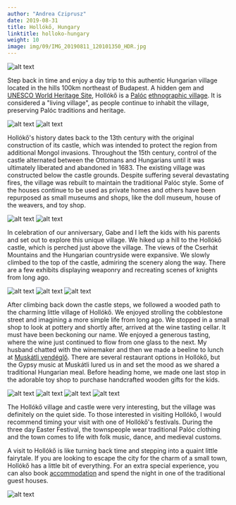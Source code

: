 ```yaml
---
author: "Andrea Cziprusz"
date: 2019-08-31
title: Hollókő, Hungary
linktitle: holloko-hungary
weight: 10
image: img/09/IMG_20190811_120101350_HDR.jpg
---
```


![alt text](/img/09/IMG_20190811_120101350_HDR.jpg "castle")
 
Step back in time and enjoy a day trip to this authentic Hungarian village located in the hills 100km northeast of Budapest.  A hidden gem and [UNESCO World Heritage Site](https://whc.unesco.org/en/list/401/), Hollókő is a [Palóc](https://en.wikipedia.org/wiki/Pal%C3%B3c) [ethnographic village](https://en.wikipedia.org/wiki/Ethnographic_village).  It is considered a "living village", as people continue to inhabit the village, preserving Palóc traditions and heritage. 


![alt text](/img/09/IMG_20190811_210530_689.jpg#center "house")
![alt text](/img/09/IMG_20190811_212155_657.jpg#center "pottery")
 
Hollókő's history dates back to the 13th century with the original construction of its castle, which was intended to protect the region from additional Mongol invasions.  Throughout the 15th century, control of the castle alternated between the Ottomans and Hungarians until it was ultimately liberated and abandoned in 1683.  The existing village was constructed below the castle grounds.  Despite suffering several devastating fires, the village was rebuilt to maintain the traditional Palóc style.  Some of the houses continue to be used as private homes and others have been repurposed as small museums and shops, like the doll museum, house of the weavers, and toy shop.
 
![alt text](/img/09/IMG_20190811_143422368.jpg#center "toy shop")
![alt text](/img/09/IMG_20190811_142354033.jpg#center "red pots")
 
In celebration of our anniversary, Gabe and I left the kids with his parents and set out to explore this unique village.  We hiked up a hill to the Hollókő castle, which is perched just above the village. The views of the Cserhát Mountains and the Hungarian countryside were expansive. We slowly climbed to the top of the castle, admiring the scenery along the way. There are a few exhibits displaying weaponry and recreating scenes of knights from long ago. 
 
![alt text](/img/09/IMG_20190811_212155_605.jpg#center "castle view with rocks")
![alt text](/img/09/IMG_20190811_122627234_HDR.jpg#center "castle view with wall")
![alt text](/img/09/IMG_20190811_123303467_HDR.jpg#center "us at castle")
 
 
After climbing back down the castle steps, we followed a wooded path to the charming little village of Hollókő.  We enjoyed strolling the cobblestone street and imagining a more simple life from long ago. We stopped in a small shop to look at pottery and shortly after, arrived at the wine tasting cellar. It must have been beckoning our name. We enjoyed a generous tasting, where the wine just continued to flow from one glass to the next.  My husband chatted with the winemaker and then we made a beeline to lunch at [Muskátli vendéglő](http://muskatlivendeglo.hu/en/home).  There are several restaurant options in Hollókő, but the Gypsy music at Muskátli lured us in and set the mood as we shared a traditional Hungarian meal. Before heading home, we made one last stop in the adorable toy shop to purchase handcrafted wooden gifts for the kids. 
 
![alt text](/img/09/IMG_20190811_132959236_HDR.jpg#center "wine display")
![alt text](/img/09/IMG_20190811_212155_611.jpg#center "wine barrels")
![alt text](/img/09/IMG_20190811_212155_665.jpg#center "musicians")
![alt text](/img/09/IMG_20190811_210530_586.jpg#center "selfie")
 
The Hollókő village and castle were very interesting, but the village was definitely on the quiet side. To those interested in visiting Hollókő, I would recommend timing your visit with one of Hollókő's festivals.  During the three day Easter Festival, the townspeople wear traditional Palóc clothing and the town comes to life with folk music, dance, and medieval customs. 
 
A visit to Hollókő is like turning back time and stepping into a quaint little fairytale.  If you are looking to escape the city for the charm of a small town, Hollókő has a little bit of everything. For an extra special experience, you can also book [accommodation](http://www.holloko.hu/en/standard/) and spend the night in one of the traditional guest houses.
 
![alt text](/img/09/IMG_20190811_144218816_HDR.jpg#center "holloko sign")